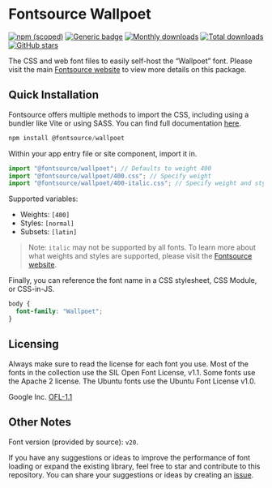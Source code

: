 # Fontsource Wallpoet

[![npm (scoped)](https://img.shields.io/npm/v/@fontsource/wallpoet?color=brightgreen)](https://www.npmjs.com/package/@fontsource/wallpoet) [![Generic badge](https://img.shields.io/badge/fontsource-passing-brightgreen)](https://github.com/fontsource/fontsource) [![Monthly downloads](https://badgen.net/npm/dm/@fontsource/wallpoet)](https://github.com/fontsource/fontsource) [![Total downloads](https://badgen.net/npm/dt/@fontsource/wallpoet)](https://github.com/fontsource/fontsource) [![GitHub stars](https://img.shields.io/github/stars/fontsource/fontsource.svg?style=social&label=Star)](https://github.com/fontsource/fontsource/stargazers)

The CSS and web font files to easily self-host the “Wallpoet” font. Please visit the main [Fontsource website](https://fontsource.org/fonts/wallpoet) to view more details on this package.

## Quick Installation

Fontsource offers multiple methods to import the CSS, including using a bundler like Vite or using SASS. You can find full documentation [here](https://fontsource.org/docs/getting-started/introduction).

```javascript
npm install @fontsource/wallpoet
```

Within your app entry file or site component, import it in.

```javascript
import "@fontsource/wallpoet"; // Defaults to weight 400
import "@fontsource/wallpoet/400.css"; // Specify weight
import "@fontsource/wallpoet/400-italic.css"; // Specify weight and style
```

Supported variables:
- Weights: `[400]`
- Styles: `[normal]`
- Subsets: `[latin]`

> Note: `italic` may not be supported by all fonts. To learn more about what weights and styles are supported, please visit the [Fontsource website](https://fontsource.org/fonts/wallpoet).

Finally, you can reference the font name in a CSS stylesheet, CSS Module, or CSS-in-JS.

```css
body {
  font-family: "Wallpoet";
}
```

## Licensing
Always make sure to read the license for each font you use. Most of the fonts in the collection use the SIL Open Font License, v1.1. Some fonts use the Apache 2 license. The Ubuntu fonts use the Ubuntu Font License v1.0.

Google Inc.
[OFL-1.1](http://scripts.sil.org/OFL)

## Other Notes
Font version (provided by source): `v20`.

If you have any suggestions or ideas to improve the performance of font loading or expand the existing library, feel free to star and contribute to this repository. You can share your suggestions or ideas by creating an [issue](https://github.com/fontsource/fontsource/issues).